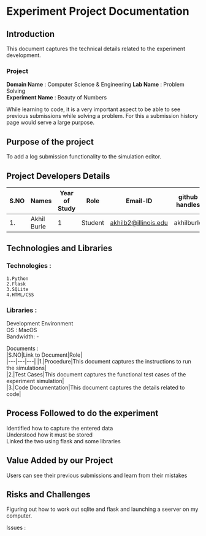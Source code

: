 # __Experiment Project Documentation__  
## __Introduction__  
This  document captures the technical details related to the experiment development.

### __Project__ 
__Domain Name__ : Computer Science & Engineering
__Lab Name__ : Problem Solving  
__Experiment Name__ : Beauty of Numbers

While learning to code, it is a very important aspect to be able to see previous submissions while solving a problem. For this a submission history page would serve a large purpose.


## __Purpose of the project__   
To add a log submission functionality to the simulation editor.

## __Project Developers Details__

| S.NO  | Names  | Year of Study  | Role  | Email-ID  | github handles  |
|---|---|---|---|---|---|
| 1.  | Akhil Burle  | 1  | Student  | akhilb2@illinois.edu  | akhilburle  |

## __Technologies and Libraries__
### Technologies :  
    1.Python  
    2.Flask  
    3.SQLite  
    4.HTML/CSS  
### Libraries : 
    
Development Environment  
OS : MacOS  
Bandwidth: -

Documents :  
|S.NO|Link to Document|Role|    
|---|---|---|
|1.|Procedure|This document captures the instructions to run the simulations|  
|2.|Test Cases|This document captures the functional test cases of the experiment simulation|  
|3.|Code Documentation|This document captures the  details related to code|  

## __Process Followed to do the experiment__
Identified how to capture the entered data  
Understood how it must be stored  
Linked the two using flask and some libraries


## __Value Added by our Project__
Users can see their previous submissions and learn from their mistakes

## __Risks and Challenges__
Figuring out how to work out sqlite and flask and launching a seerver on my computer.

Issues :
